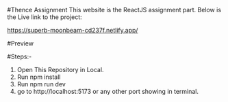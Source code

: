#Thence Assignment
This website is the ReactJS assignment part. Below is the Live link to the project:

https://superb-moonbeam-cd237f.netlify.app/

#Preview


#Steps:-
1. Open This Repository in Local.
2. Run npm install
3. Run npm run dev
4. go to http://localhost:5173 or any other port showing in terminal.
